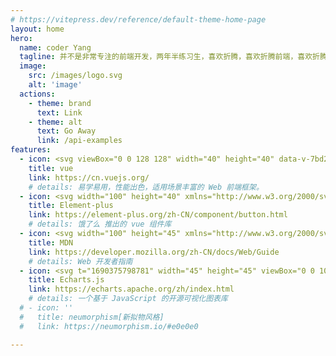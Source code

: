 ```yaml
---
# https://vitepress.dev/reference/default-theme-home-page
layout: home
hero:
  name: coder Yang
  tagline: 并不是非常专注的前端开发，两年半练习生，喜欢折腾，喜欢折腾前端，喜欢折腾代码，喜欢折腾自己，喜欢折腾生活，喜欢折腾一切 ；啊！ 看完了呀！ 写着玩的看看就好，哈~~~~。
  image:
    src: /images/logo.svg
    alt: 'image'
  actions:
    - theme: brand
      text: Link
    - theme: alt
      text: Go Away
      link: /api-examples
features:
  - icon: <svg viewBox="0 0 128 128" width="40" height="40" data-v-7bd21367=""><path fill="#42b883" d="M78.8,10L64,35.4L49.2,10H0l64,110l64-110C128,10,78.8,10,78.8,10z" data-v-7bd21367=""></path><path fill="#35495e" d="M78.8,10L64,35.4L49.2,10H25.6L64,76l38.4-66H78.8z" data-v-7bd21367=""></path></svg>
    title: vue
    link: https://cn.vuejs.org/
    # details: 易学易用，性能出色，适用场景丰富的 Web 前端框架。
  - icon: <svg width="100" height="40" xmlns="http://www.w3.org/2000/svg" viewBox="0 0 153.71 38"><defs><style>.cls-1,.cls-2{fill:#409eff;}.cls-1{fill-rule:evenodd;}</style></defs><title>资源 1</title><g id="图层_2" data-name="图层 2"><g id="图层_1-2" data-name="图层 1"><path id="Shape-Copy" class="cls-1" d="M142,26.16s.28,0,.82,0a.72.72,0,0,1,.69.41s1.08,2,1.37,2.48,0,.42-.12.41h0s-.31,0-3.45,0a4.93,4.93,0,0,1-4.54-4.54v-7H134.3V15.28c0-.36.41-.41.41-.41h2.07V12.25a.6.6,0,0,1,.41-.55l2.3-.66c.34-.1.59,0,.59.35V15h3.58c.34,0,.41.41.41.41V18h-4v6.06c0,1.76,1.93,2.07,1.93,2.07Zm-10.6,3h-2.2c-.43,0-.41-.55-.41-.55V18.45c0-.62-.83-.83-.83-.83h-4.54c-.68,0-.69.83-.69.83V28.77a.41.41,0,0,1-.41.42h-2.2c-.48,0-.41-.55-.41-.55V15.83c0-1,1.24-1.24,1.24-1.24h9.63c1,0,1.23,1.24,1.23,1.24V28.5c0,.72-.41.69-.41.69ZM115.73,23.4H107.2v2.07c0,.74,1,1,1,1H115a1.16,1.16,0,0,1,.82.42s.61,1.25.83,1.79-.41.55-.41.55H106c-1.24,0-1.51-1.52-1.51-1.52V16c0-.67,1-1,1-1h10.32c1,0,1.24,1.23,1.24,1.23v5.93c0,1-1.24,1.23-1.24,1.23Zm-1.52-4.95s-.08-.69-.68-.69h-5.65s-.68.18-.68.69V20a.69.69,0,0,0,.68.69h5.65a.9.9,0,0,0,.68-.83V18.45ZM101.28,29.19h-2.2c-.29,0-.41-.42-.41-.42V18.45c0-.64-.83-.83-.83-.83H95.78c-.58,0-.69.83-.69.83V28.77c0,.35-.41.42-.41.42h-2.2c-.31,0-.42-.42-.42-.42V18.45c0-.66-.82-.83-.82-.83H89.17c-.63,0-.68.83-.68.83V28.77a.39.39,0,0,1-.42.42h-2.2a.41.41,0,0,1-.41-.42V15.69c0-.75,1.1-1.1,1.1-1.1h13.76c1.1,0,1.37,1.38,1.37,1.38v12.8c0,.48-.41.42-.41.42Zm-20-5.79H72.8v2.07c0,.74,1,1,1,1h6.88a1.19,1.19,0,0,1,.83.42s.6,1.25.82,1.79-.41.55-.41.55H71.56c-1.24,0-1.51-1.52-1.51-1.52V16c0-.67,1-1,1-1H81.33c1,0,1.24,1.23,1.24,1.23v5.93c0,1-1.24,1.23-1.24,1.23Zm-1.51-4.95s-.09-.69-.69-.69H73.49s-.69.18-.69.69V20a.69.69,0,0,0,.69.69h5.64a.91.91,0,0,0,.69-.83V18.45ZM68,29.19H62.76a4.35,4.35,0,0,1-4.13-4c0-3.91,0-16.1,0-16.1h2.48a.79.79,0,0,1,.82.82V24.37A2.58,2.58,0,0,0,63.86,26h2.2s.72-.23,1.24.69l1.1,1.93s.08.55-.41.55Zm-26.56-.83V10.19a1,1,0,0,1,.69-1H55.05c.73,0,.42.83.42.83s-.41,1.12-.69,1.65a1,1,0,0,1-.83.55H45.56a.77.77,0,0,0-.83.69v4.54h9.5c.55,0,.27.69.27.69s-.71,1.52-1,1.93a1.05,1.05,0,0,1-.83.41h-8v4.82a.91.91,0,0,0,.69.83h8.81a.85.85,0,0,1,.82.41l1.24,1.93c.37.56-.14.69-.14.69H42.26C41.68,29.19,41.43,28.36,41.43,28.36Zm-8.14-1.14c0,1.57-.83,1.93-.83,1.93S18.32,37.31,17.4,37.83a1.68,1.68,0,0,1-1.52,0S1.09,29.25.55,28.87a1.29,1.29,0,0,1-.55-1s0-17,0-17.78S1,8.76,1,8.76L15.75.21a2,2,0,0,1,1.79,0S30.6,7.8,32,8.62a2.08,2.08,0,0,1,1.25,2.06s0,15.07,0,16.54Zm-5.9-17c-3-1.74-10.16-5.87-10.16-5.87a1.58,1.58,0,0,0-1.41,0L4.22,11s-.77.46-.76,1.08S3.46,26,3.46,26a1,1,0,0,0,.43.75c.43.3,12,7,12,7a1.3,1.3,0,0,0,1.19,0c.72-.4,11.82-6.79,11.82-6.79s.65-.28.65-1.51c0-.36,0-1.74,0-3.47L16.53,29.88v-3a3,3,0,0,1,1-2.07l11.56-7a2.49,2.49,0,0,0,.55-1.46c0-1.27,0-2.37,0-3.07L16.53,21.2V18a2.17,2.17,0,0,1,.83-1.79Z"/><path class="cls-1" d="M150.32,11.21h-2.24v-5c0-.11.12-.21.29-.24l1.44-.26c.26,0,.51.07.51.24Z"/><path class="cls-1" d="M148.08,9h2.24v5.11c0,.11-.11.21-.28.25l-1.45.26c-.26.05-.51-.07-.51-.24Z"/><path class="cls-2" d="M145.09,9h8.22a.4.4,0,0,1,.4.4v1.85a0,0,0,0,1,0,0h-9a0,0,0,0,1,0,0V9.36A.4.4,0,0,1,145.09,9Z"/></g></g></svg>
    title: Element-plus
    link: https://element-plus.org/zh-CN/component/button.html
    # details: 饿了么 推出的 vue 组件库
  - icon: <svg width="100" height="45" xmlns="http://www.w3.org/2000/svg" x="0" y="0" viewBox="0 0 694.9 104.4" style="enable-background:new 0 0 694.9 104.4" xml:space="preserve" role="img"><title>MDN Web Docs</title><path d="M40.3 0 11.7 92.1H0L28.5 0h11.8zm10.4 0v92.1H40.3V0h10.4zM91 0 62.5 92.1H50.8L79.3 0H91zm10.4 0v92.1H91V0h10.4z" class="logo-m"></path><path d="M627.9 95.6h67v8.8h-67v-8.8z" class="logo-_"></path><path d="M367 42h-4l-10.7 30.8h-5.5l-10.8-26h-.4l-10.5 26h-5.2L308.7 42h-3.8v-5.6H323V42h-6.5l6.8 20.4h.4l10.3-26h4.7l11.2 26h.5l5.7-20.3h-6.2v-5.6H367V42zm34.9 20c-.4 3.2-2 5.9-4.7 8.2-2.8 2.3-6.5 3.4-11.3 3.4-5.4 0-9.7-1.6-13.1-4.7-3.3-3.2-5-7.7-5-13.7 0-5.7 1.6-10.3 4.7-14s7.4-5.5 12.9-5.5c5.1 0 9.1 1.6 11.9 4.7s4.3 6.9 4.3 11.3c0 1.5-.2 3-.5 4.7h-25.6c.3 7.7 4 11.6 10.9 11.6 2.9 0 5.1-.7 6.5-2 1.5-1.4 2.5-3 3-4.9l6 .9zM394 51.3c.2-2.4-.4-4.7-1.8-6.9s-3.8-3.3-7-3.3c-3.1 0-5.3 1-6.9 3-1.5 2-2.5 4.4-2.8 7.2H394zm51 2.4c0 5-1.3 9.5-4 13.7s-6.9 6.2-12.7 6.2c-6 0-10.3-2.2-12.7-6.7-.1.4-.2 1.4-.4 2.9s-.3 2.5-.4 2.9h-7.3c.3-1.7.6-3.5.8-5.3.3-1.8.4-3.7.4-5.5V22.3h-6v-5.6H416v27c1.1-2.2 2.7-4.1 4.7-5.7 2-1.6 4.8-2.4 8.4-2.4 4.6 0 8.4 1.6 11.4 4.7 3 3.2 4.5 7.6 4.5 13.4zm-7.7.6c0-4.2-1-7.4-3-9.5-2-2.2-4.4-3.3-7.4-3.3-3.4 0-6 1.2-8 3.7-1.9 2.4-2.9 5-3 7.7V57c0 3 1 5.6 3 7.7s4.5 3.1 7.6 3.1c3.6 0 6.3-1.3 8.1-3.9 1.8-2.7 2.7-5.9 2.7-9.6zm69.2 18.5h-13.2v-7.2c-1.2 2.2-2.8 4.1-4.9 5.6-2.1 1.6-4.8 2.4-8.3 2.4-4.8 0-8.7-1.6-11.6-4.9-2.9-3.2-4.3-7.7-4.3-13.3 0-5 1.3-9.6 4-13.7 2.6-4.1 6.9-6.2 12.8-6.2 5.7 0 9.8 2.2 12.3 6.5V22.3h-8.6v-5.6h15.8v50.6h6v5.5zM493.2 56v-4.4c-.1-3-1.2-5.5-3.2-7.3s-4.4-2.8-7.2-2.8c-3.6 0-6.3 1.3-8.2 3.9-1.9 2.6-2.8 5.8-2.8 9.6 0 4.1 1 7.3 3 9.5s4.5 3.3 7.4 3.3c3.2 0 5.8-1.3 7.8-3.8 2.1-2.6 3.1-5.3 3.2-8zm53.1-1.4c0 5.6-1.8 10.2-5.3 13.7s-8.2 5.3-13.9 5.3-10.1-1.7-13.4-5.1c-3.3-3.4-5-7.9-5-13.5 0-5.3 1.6-9.9 4.7-13.7 3.2-3.8 7.9-5.7 14.2-5.7s11 1.9 14.1 5.7c3 3.7 4.6 8.1 4.6 13.3zm-7.7-.2c0-4-1-7.2-3-9.5s-4.8-3.5-8.2-3.5c-3.6 0-6.4 1.2-8.3 3.7s-2.9 5.6-2.9 9.5c0 3.7.9 6.8 2.8 9.4 1.9 2.6 4.6 3.9 8.3 3.9 3.6 0 6.4-1.3 8.4-3.8 1.9-2.6 2.9-5.8 2.9-9.7zm45 5.8c-.4 3.2-1.9 6.3-4.4 9.1-2.5 2.9-6.4 4.3-11.8 4.3-5.2 0-9.4-1.6-12.6-4.8-3.2-3.2-4.8-7.7-4.8-13.7 0-5.5 1.6-10.1 4.7-13.9 3.2-3.8 7.6-5.7 13.2-5.7 2.3 0 4.6.3 6.7.8 2.2.5 4.2 1.5 6.2 2.9l1.5 9.5-5.9.7-1.3-6.1c-2.1-1.2-4.5-1.8-7.2-1.8-3.5 0-6.1 1.2-7.7 3.7-1.7 2.5-2.5 5.7-2.5 9.6 0 4.1.9 7.3 2.7 9.5 1.8 2.3 4.4 3.4 7.8 3.4 5.2 0 8.2-2.9 9.2-8.8l6.2 1.3zm34.7 1.9c0 3.6-1.5 6.5-4.6 8.5s-7 3-11.7 3c-5.7 0-10.6-1.2-14.6-3.6l1.2-8.8 5.7.6-.2 4.7c1.1.5 2.3.9 3.6 1.1s2.6.3 3.9.3c2.4 0 4.5-.4 6.5-1.3 1.9-.9 2.9-2.2 2.9-4.1 0-1.8-.8-3.1-2.3-3.8s-3.5-1.3-5.8-1.7-4.6-.9-6.9-1.4c-2.3-.6-4.2-1.6-5.7-2.9-1.6-1.4-2.3-3.5-2.3-6.3 0-4.1 1.5-6.9 4.6-8.5s6.4-2.4 9.9-2.4c2.6 0 5 .3 7.2.9 2.2.6 4.3 1.4 6.1 2.4l.8 8.8-5.8.7-.8-5.7c-2.3-1-4.7-1.6-7.2-1.6-2.1 0-3.7.4-5.1 1.1-1.3.8-2 2-2 3.8 0 1.7.8 2.9 2.3 3.6 1.5.7 3.4 1.2 5.7 1.6 2.2.4 4.5.8 6.7 1.4 2.2.6 4.1 1.6 5.7 3 1.4 1.6 2.2 3.7 2.2 6.6zM197.6 73.2h-17.1v-5.5h3.8V51.9c0-3.7-.7-6.3-2.1-7.9-1.4-1.6-3.3-2.3-5.7-2.3-3.2 0-5.6 1.1-7.2 3.4s-2.4 4.6-2.5 6.9v15.6h6v5.5h-17.1v-5.5h3.8V51.9c0-3.8-.7-6.4-2.1-7.9-1.4-1.5-3.3-2.3-5.6-2.3-3.2 0-5.5 1.1-7.2 3.3-1.6 2.2-2.4 4.5-2.5 6.9v15.8h6.9v5.5h-20.2v-5.5h6V42.4h-6.1v-5.6h13.4v6.4c1.2-2.1 2.7-3.8 4.7-5.2 2-1.3 4.4-2 7.3-2s5.3.7 7.5 2.1c2.2 1.4 3.7 3.5 4.5 6.4 1.1-2.5 2.7-4.5 4.9-6.1s4.8-2.4 7.9-2.4c3.5 0 6.5 1.1 8.9 3.3s3.7 5.6 3.7 10.2v18.2h6.1v5.5zm42.5 0h-13.2V66c-1.2 2.2-2.8 4.1-4.9 5.6-2.1 1.6-4.8 2.4-8.3 2.4-4.8 0-8.7-1.6-11.6-4.9-2.9-3.2-4.3-7.7-4.3-13.3 0-5 1.3-9.6 4-13.7 2.6-4.1 6.9-6.2 12.8-6.2s9.8 2.2 12.3 6.5V22.7h-8.6v-5.6h15.8v50.6h6v5.5zm-13.3-16.8V52c-.1-3-1.2-5.5-3.2-7.3s-4.4-2.8-7.2-2.8c-3.6 0-6.3 1.3-8.2 3.9-1.9 2.6-2.8 5.8-2.8 9.6 0 4.1 1 7.3 3 9.5s4.5 3.3 7.4 3.3c3.2 0 5.8-1.3 7.8-3.8 2.1-2.6 3.1-5.3 3.2-8zm61.5 16.8H269v-5.5h6V51.9c0-3.7-.7-6.3-2.2-7.9-1.4-1.6-3.4-2.3-5.7-2.3-3.1 0-5.6 1-7.4 3s-2.8 4.4-2.9 7v15.9h6v5.5h-19.3v-5.5h6V42.4h-6.2v-5.6h13.6V43c2.6-4.6 6.8-6.9 12.7-6.9 3.6 0 6.7 1.1 9.2 3.3s3.7 5.6 3.7 10.2v18.2h6v5.4h-.2z" class="logo-text"></path></svg> 
    title: MDN
    link: https://developer.mozilla.org/zh-CN/docs/Web/Guide
    # details: Web 开发者指南
  - icon: <svg t="1690375798781" width="45" height="45" viewBox="0 0 1024 1024" version="1.1" xmlns="http://www.w3.org/2000/svg" p-id="1472" width="200" height="200"><path d="M512 52.18000592c-253.95112619 0-459.81999408 205.86886789-459.81999408 459.81999408 0 253.95733997 205.86886789 459.81999408 459.81999408 459.81999408s459.81999408-205.86886789 459.81999408-459.81999408-205.86886789-459.81999408-459.81999408-459.81999408z m316.49285917 674.04018726c-0.70215756-0.78915053-1.69636295-1.45402539-2.03812106-2.35502402-22.0030081-58.98123491-51.82295609-67.01565725-98.24613414-26.45829101-95.82897228 83.75559054-229.82300406 98.41390629-341.16158047 37.3324125-117.05525741-64.2132408-178.77055715-206.73258382-140.3196636-324.04882015 41.76905406-127.45091755 184.31325221-193.01876319 306.05370255-140.76705603 125.17667271 53.7243739 177.28546285 199.6488704 113.99807582 319.32013076-3.85875968 7.30740963-8.68686962 14.17364063-11.99260254 21.71096025-11.39607931 26.15381561-1.49130809 54.27118687 22.80458619 66.04630699 24.06598429 11.66327201 54.40789011 1.19926026 66.02145185-22.75487593 12.00503011-24.73085915 2.63464429-52.04043852-22.87915159-65.70454888-5.35006777-2.87698186-11.34636905-4.5360621-19.33108111-7.65538153 41.1041792-27.17287614 82.56254407-12.30329173 89.82024344 30.82658096 2.18725186 13.01166307 4.52984832 18.32444814 17.92676599 22.93507565 41.46457866 14.2233509 49.56113883 55.84327414 19.34350867 91.57253044z" fill="#e43961" p-id="1473" data-spm-anchor-id="a313x.7781069.0.i1" class="selected"></path></svg>
    title: Echarts.js
    link: https://echarts.apache.org/zh/index.html
    # details: 一个基于 JavaScript 的开源可视化图表库
  # - icon: ''
  #   title: neumorphism[新拟物风格]
  #   link: https://neumorphism.io/#e0e0e0

---
```


